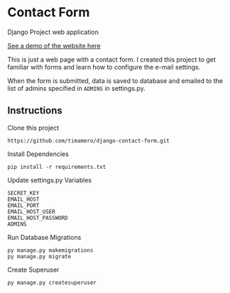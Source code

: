 # Contact Form
Django Project web application

[See a demo of the website here](https://fc-contactform.herokuapp.com/contactformapp/)

This is just a web page with a contact form.  I created this project to get familiar with forms and learn how to configure the e-mail settings.

When the form is submitted, data is saved to database and emailed to the list of admins specified in `ADMINS` in settings.py.

## Instructions
Clone this project
```
https://github.com/timamero/django-contact-form.git
```

Install Dependencies
```
pip install -r requirements.txt
```

Update settings.py Variables
```
SECRET_KEY 
EMAIL_HOST
EMAIL_PORT
EMAIL_HOST_USER
EMAIL_HOST_PASSWORD
ADMINS
```

Run Database Migrations
```
py manage.py makemigrations
py manage.py migrate
```

Create Superuser
```
py manage.py createsuperuser
```